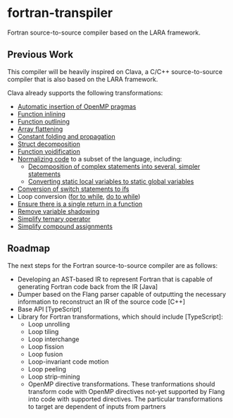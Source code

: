 # fortran-transpiler

Fortran source-to-source compiler based on the LARA framework.

## Previous Work

This compiler will be heavily inspired on Clava, a C/C++ source-to-source compiler that is also based on the LARA framework.

Clava already supports the following transformations:

- [Automatic insertion of OpenMP pragmas](https://github.com/specs-feup/clava/blob/master/ClavaLaraApi/src-lara-clava/clava/clava/autopar/Parallelize.lara)
- [Function inlining](https://github.com/specs-feup/clava/blob/master/Clava-JS/src-api/clava/opt/Inlining.ts)
- [Function outlining](https://github.com/tiagolascasas/clava-code-transforms/blob/master/src/Outliner.ts)
- [Array flattening](https://github.com/tiagolascasas/clava-code-transforms/blob/master/src/ArrayFlattener.ts)
- [Constant folding and propagation](https://github.com/tiagolascasas/clava-code-transforms/blob/master/src/constfolding/FoldingPropagationCombiner.ts)
- [Struct decomposition](https://github.com/tiagolascasas/clava-code-transforms/blob/master/src/StructDecomposer.ts)
- [Function voidification](https://github.com/tiagolascasas/clava-code-transforms/blob/master/src/Voidifier.ts)
- [Normalizing code](https://github.com/specs-feup/clava/blob/master/Clava-JS/src-api/clava/opt/NormalizeToSubset.ts) to a subset of the language, including:
  - [Decomposition of complex statements into several, simpler statements](https://github.com/specs-feup/clava/blob/master/Clava-JS/src-api/clava/code/StatementDecomposer.ts)
  - [Converting static local variables to static global variables](https://github.com/specs-feup/clava/blob/master/Clava-JS/src-api/clava/pass/LocalStaticToGlobal.ts)
- [Conversion of switch statements to ifs](https://github.com/specs-feup/clava/blob/master/Clava-JS/src-api/clava/pass/TransformSwitchToIf.ts)
- Loop conversion ([for to while](https://github.com/specs-feup/clava/blob/master/Clava-JS/src-api/clava/code/ForToWhileStmt.ts), [do to while](https://github.com/specs-feup/clava/blob/master/Clava-JS/src-api/clava/code/DoToWhileStmt.ts))
- [Ensure there is a single return in a function](https://github.com/specs-feup/clava/blob/master/Clava-JS/src-api/clava/pass/SingleReturnFunction.ts)
- [Remove variable shadowing](https://github.com/specs-feup/clava/blob/master/Clava-JS/src-api/clava/code/RemoveShadowing.ts)
- [Simplify ternary operator](https://github.com/specs-feup/clava/blob/master/Clava-JS/src-api/clava/code/SimplifyTernaryOp.ts)
- [Simplify compound assignments](https://github.com/specs-feup/clava/blob/master/Clava-JS/src-api/clava/code/SimplifyAssignment.ts)

## Roadmap

The next steps for the Fortran source-to-source compiler are as follows:

- Developing an AST-based IR to represent Fortran that is capable of generating Fortran code back from the IR [Java]
- Dumper based on the Flang parser capable of outputting the necessary information to reconstruct an IR of the source code [C++]
- Base API [TypeScript]
- Library for Fortran transformations, which should include  [TypeScript]:
  - Loop unrolling
  - Loop tiling
  - Loop interchange
  - Loop fission
  - Loop fusion
  - Loop-invariant code motion
  - Loop peeling
  - Loop strip-mining
  - OpenMP directive transformations. These tranformations should transform code with OpenMP directives not-yet supported by Flang into code with supported directives. The particular transformations to target are dependent of inputs from partners
